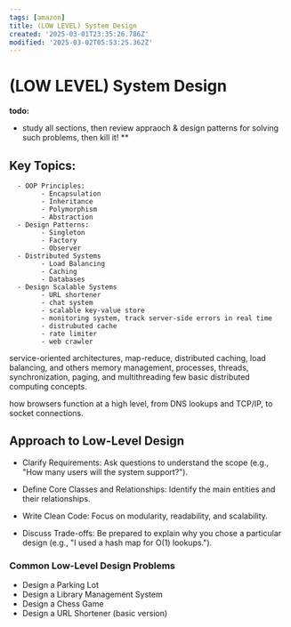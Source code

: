 ```yaml
---
tags: [amazon]
title: (LOW LEVEL) System Design
created: '2025-03-01T23:35:26.786Z'
modified: '2025-03-02T05:53:25.362Z'
---
```


# (LOW LEVEL) System Design
**todo:** 
- study all sections, then review appraoch & design patterns for solving such problems, then kill it! **

Key Topics:
-
      - OOP Principles: 
			- Encapsulation
			- Inheritance
			- Polymorphism
			- Abstraction
      - Design Patterns: 
		    - Singleton
		    - Factory
		    - Observer
      - Distributed Systems
			- Load Balancing 
			- Caching 
			- Databases
	  - Design Scalable Systems 
			- URL shortener
			- chat system
			- scalable key-value store 
			- monitoring system, track server-side errors in real time
			- distrubuted cache
			- rate limiter
			- web crawler 
service-oriented architectures, map-reduce, distributed caching, load balancing, and others
 memory management, processes, threads, synchronization, paging, and multithreading
		few basic distributed computing concepts.

how browsers function at a high level, from DNS lookups and TCP/IP, to socket connections.

## Approach to Low-Level Design
- Clarify Requirements: Ask questions to understand the scope (e.g., "How many users will the system support?").

- Define Core Classes and Relationships: Identify the main entities and their relationships.

- Write Clean Code: Focus on modularity, readability, and scalability.

- Discuss Trade-offs: Be prepared to explain why you chose a particular design (e.g., "I used a hash map for O(1) lookups.").

### Common Low-Level Design Problems
- Design a Parking Lot
- Design a Library Management System
- Design a Chess Game
- Design a URL Shortener (basic version)


